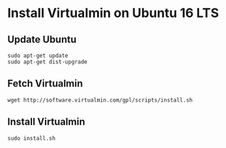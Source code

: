 # Install Virtualmin on Ubuntu 16 LTS

## Update Ubuntu

```
sudo apt-get update
sudo apt-get dist-upgrade
```

## Fetch Virtualmin

```
wget http://software.virtualmin.com/gpl/scripts/install.sh
```

## Install Virtualmin

```
sudo install.sh
```
